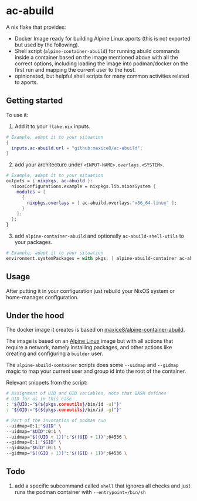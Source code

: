 # ac-abuild

A nix flake that provides:

- Docker Image ready for building Alpine Linux aports (this is not exported but used by the following).
- Shell script (`alpine-container-abuild`) for running abuild commands inside a container based on the image mentioned above with all the correct options, including loading the image into podman/docker on the first run and mapping the current user to the host.
- opinionated, but helpful shell scripts for many common activities related to aports.

## Getting started

To use it:

1. Add it to your `flake.nix` inputs.

```nix
# Example, adapt it to your situation
{
  inputs.ac-abuild.url = "github:maxice8/ac-abuild";
}
```

2. add your architecture under `<INPUT-NAME>.overlays.<SYSTEM>`.

```nix
# Example, adapt it to your situation
outputs = { nixpkgs, ac-abuild }:
  nixosConfigurations.example = nixpkgs.lib.nixosSystem {
    modules = [
      {
        nixpkgs.overlays = [ ac-abuild.overlays."x86_64-linux" ];
      }
    ];
  };
}
```

3. add `alpine-container-abuild` and optionally `ac-abuild-shell-utils` to your packages.

```nix
# Example, adapt it to your situation
environment.systemPackages = with pkgs; [ alpine-abuild-container ac-abuild-shell-utils ];
```

## Usage

After putting it in your configuration just rebuild your NixOS system or home-manager configuration.

## Under the hood

The docker image it creates is based on [maxice8/alpine-container-abuild](https://hub.docker.com/repository/docker/maxice8/alpine-container-abuild/).

The image is based on an [Alpine Linux](https://alpinelinux.org) image but with all actions that require a network, namely installing packages, and other actions like creating and configuring a `builder` user.

The `alpine-abuild-container` scripts does some `--uidmap` and `--gidmap` magic to map your current user and group id into the root of the container.

Relevant snippets from the script:

```sh
# Assignment of UID and GID variables, note that BASH defines
# UID for us in this case
: "${UID:="$(${pkgs.coreutils}/bin/id -u)"}"
: "${GID:="$(${pkgs.coreutils}/bin/id -g)"}"

# Part of the invocation of podman run
--uidmap=0:1:"$UID" \
--uidmap="$UID":0:1 \
--uidmap="$((UID + 1))":"$((UID + 1))":64536 \
--gidmap=0:1:"$GID" \
--gidmap="$GID":0:1 \
--gidmap="$((GID + 1))":"$((GID + 1))":64536 \
```

## Todo

1. add a specific subcommand called `shell` that ignores all checks and just runs the podman container with `--entrypoint=/bin/sh`
